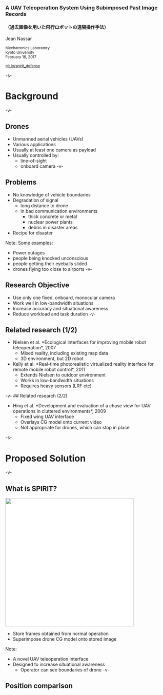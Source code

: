 <!-- .slide: data-state="no-toc-progress" -->
### A UAV Teleoperation System Using Subimposed Past Image Records <!-- .element: class="no-toc-progress" -->
#### （過去画像を用いた飛行ロボットの遠隔操作手法）

Jean Nassar

<small>Mechatronics Laboratory<br/>
Kyoto University<br/>
February 16, 2017</small>

<a href="https://git.io/spirit_defense"><small>git.io/spirit_defense</small></a>

-s-
# Background
-v-
## Drones
- Unmanned aerial vehicles (UAVs)
- Various applications
- Usually at least one camera as payload
- Usually controlled by:
  - line-of-sight
  - onboard camera <!-- .element: class="fragment highlight-blue" -->
-v-
## Problems
- No knowledge of vehicle boundaries
- Degradation of signal
  - long distance to drone
  - in bad communication environments
    <ul class="fragment">
      <li>thick concrete or metal</li>
      <li>nuclear power plants</li>
      <li>debris in disaster areas</li>
    </ul>
- Recipe for disaster<!-- .element: class="fragment" -->

Note: Some examples:
  - Power outages
  - people being knocked unconscious
  - people getting their eyeballs slided
  - drones flying too close to airports
-v-
## Research Objective
- Use only one fixed, onboard, monocular camera <!-- .element: class="fragment" -->
- Work well in low-bandwidth situations <!-- .element: class="fragment" -->
- Increase accuracy and situational awareness <!-- .element: class="fragment" -->
- Reduce workload and task duration <!-- .element: class="fragment" -->
-v-
## Related research (1/2)
<ul>
  <li class="fragment">Nielsen et al. *Ecological interfaces for improving mobile robot teleoperation*, 2007
    <ul>
      <li>Mixed reality, including existing map data</li>
      <li>3D environment, but 2D robot</li>
    </ul></li>
  <li class="fragment">Kelly et al. *Real-time photorealistic virtualized reality interface for remote mobile robot control*, 2011
    <ul>
      <li>Extends Nielsen to outdoor environment</li>
      <li>Works in low-bandwidth situations</li>
      <li>Requires heavy sensors (LRF etc)</li>
    </ul></li>
</ul>
-v-
## Related research (2/2)
<ul>
  <li class="fragment">Hing et al. *Development and evaluation of a chase view for UAV operations in cluttered environments*, 2009
    <ul>
      <li>Fixed wing UAV interface</li>
      <li>Overlays CG model onto current video</li>
      <li>Not appropriate for drones, which can stop in place</li>
    </ul></li>
</ul>

-s-
# Proposed Solution
-v-
## What is SPIRIT?
<table height="100%">
<img src="media/spirit_defense/spirit_summary.png" width=400 style="background-color:white;">

- Store frames obtained from normal operation
- Superimpose drone CG model onto stored image

Note:
- A novel UAV teleoperation interface
- Designed to increase situational awareness
  - Operator can see boundaries of drone
-v-
## Position comparison
<table height="100%">
  <tr>
    <td style="vertical-align:top">
      <img src="media/spirit_defense/drones_ref.png" width=400/><br/>
      <small>$l_0$: reference distance</small><br/>
      <small>$D$: with respect to drone
    </td>
    <td style="vertical-align:top">
      <ul>
	<li class="fragment">closeness to centre: $\sqrt{\Delta x_D^2 + \Delta z_D^2}/{l_0}$</li>
	<li class="fragment">difference in yaw: $\Delta \psi_D^2$</li>
	<li class="fragment">distance: $((l_D - l_0)/l_0)^2$</li>
      </ul>
    </td>
  </tr>
</table>
-v-
## Frame comparison
<table height="100%">
  <tr>
    <td style="vertical-align:top">
      <img src="media/spirit_defense/frames_ref.png" width=400/><br/>
      <small>$l_0$: reference distance</small><br/>
      <small>$F$: with respect to frame
    </td>
    <td style="vertical-align:top">
      <ul>
	<li class="fragment">difference in yaw: $\Delta \psi_F^2$</li>
	<li class="fragment">distance: $l_F/l_0$</li>
      </ul>
    </td>
  </tr>
</table>
-v-
## Evaluation function
$E(f) =  k_1\sqrt{\Delta x_D^2 + \Delta z_D^2}/{l_0} $

  $+ k_2\Delta \psi_D^2  + k_3\left(\left(l_D - l_0\right)/l_0\right)^2$

  $+ k_4\Delta \psi_F^2 + k_5l_F/l_0$

Select $\underset{f}{\arg\min}\left(E\left(f\right)\right);\ f \in\,$frame buffer

-s-
# Making Of
-v-
## Components
- ROS Kinetic in a Docker container
- OpenGL for visualization
- Python 2.7 and associated packages
- Easy to configure 
  - change YAML config file 
  - regenerate launch files from xacro
- PS3 controller
-v-
## Overview
<img src="media/spirit_defense/flowchart.png" width=400/>

Note:
- Operator sends commands to AR.Drone
- Get pose and orientation from mocap
- Reduce drone video frequency to simulate bad signal
- Associate each frame with its pose
- Store all frames in chronological array (actually a deque)
- With each pose, select best frame and overlay

-s-
# Experiment
-v-
## Procedure
<table height="100%">
  <tr>
    <td style="vertical-align:top">
      <img src="media/spirit_defense/drone_long_target.jpg" width=360/>
    </td>
    <td style="vertical-align:top">
      <ul>
	<li>Fly drone to target using either:
	  <ul>
	    <li>Onboard view</li>
	    <li>SPIRIT view</li>
	  </ul>
	</li>
        <li>Press a button when arrived</li>
        <li>Repeat experiment with same method</li>
        <li>Repeat process with remaining method</li>
      </ul>
    </td>
  </tr>
</table>
-v-
## Participants
- 9 participants
- All male, Kyoto University students
- Age was 24.2$\,\pm\,$2.1 years
- Practice session first
- Odd-numbered participants: Onboard then SPIRIT
- Even-numbered participants: SPIRIT then Onboard
-v-
## Data collection
- Recording to mpeg:
  - Bird's-eye view
  - Onboard output
  - SPIRIT outuput
- ROS data recorded to Bag files.
-v-
## Onboard video
<video data-autoplay src="media/spirit_defense/onboard.mp4"></video>
-v-
## SPIRIT video
<video data-autoplay src="media/spirit_defense/spirit.mp4"></video>

-s-
# Results
-v-
## Credibility Interval (CI) <!-- .element: class="no-toc-progress" -->
- Significance at 95%
- <span class="fragment highlight-green">Significant</span> or <span class="fragment highlight-red">non-significant</span>
-v-
## Effect size (Hedges's $g$) <!-- .element: class="no-toc-progress" -->

|$g$|effect size|
|---|---|
|0.01|very small|
|0.20|small|
|0.50|medium|
|0.80|large|
|1.20|very large|
|2.0|huge|
-v-
## Ground tracks
![](./media/spirit_defense/paths_overview.png)
-v-
## Path length
![](./media/spirit_defense/movement.png)

+9.5% (CI=86.1%, $g$=0.391) <!-- .element: class="fragment highlight-red" -->
-v-
## Accuracy
![](./media/spirit_defense/rms.png)

+39.8% (CI=98.1%, $g$=1.053) <!-- .element: class="fragment highlight-green" -->
-v-
## Duration
![](./media/spirit_defense/duration.png)

+12.9% (CI=81.5%, $g$=0.304) <!-- .element: class="fragment highlight-red" -->
-v-
## NASA-TLX
![](./media/spirit_defense/tlx_results.png)

$-$37.5% (CI=97.6%, $g$=$-$0.978) <!-- .element: class="fragment highlight-green" -->
-v-
## NASA-TLX components
![](./media/spirit_defense/tlx_components.png)
-v-
## Survey
![](./media/spirit_defense/survey_results.png)

+35.7% (CI=98.8%, $g$=1.304) <!-- .element: class="fragment highlight-green" -->
-v-
## Survey components
![](./media/spirit_defense/survey_components.png)

Note:
- Position awareness: +41.4% (CI=95.8%, g=0.909)
- Position control: +44.8% (CI=97.9%, g=1.173)
- Rel pos awareness: +105.3% (CI=98.8%, g=1.415)
- Rel pos control: +108.7% (CI=99.9%, g=2.511)

-s-
# Conclusions
-v-
## Conclusions
- Significant increase in accuracy <!-- .element: class="fragment" -->
- Significant decrease in workload <!-- .element: class="fragment" -->
- Significant increases in position awareness and control, absolutely and relative to target <!-- .element: class="fragment" -->
- Significant increase in user satisfaction <!-- .element: class="fragment" -->
-v-
## Future work
- Make evaluation more efficient
- Increase buffer size
- Add zooming for smoother transitions
- Investigate:
  - rotating the horizon to keep it level
  - adding depth cues
  - handling moving behind obstacles

-s-
<!-- .slide: data-state="no-toc-progress" -->
## Thank you for listening <!-- .element: class="no-toc-progress" -->
> because […] if you don’t know where you are, then you don’t know where you’re going. And if you don’t know where you’re going, you’re probably going wrong.

Terry Pratchett
